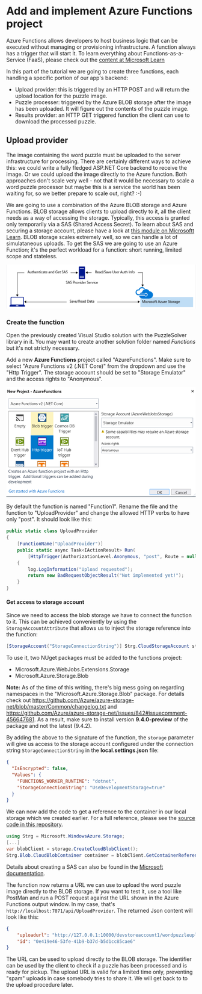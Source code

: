 # Add and implement Azure Functions project

Azure Functions allows developers to host business logic that can be executed without managing or provisioning infrastructure. A function always has a trigger that will start it. To learn everything about Functions-as-a-Service (FaaS), please check out the [content at Microsoft Learn](https://docs.microsoft.com/en-us/learn/browse/?products=azure-functions)

In this part of the tutorial we are going to create three functions, each handling a specific portion of our app's backend:

* Upload provider: this is triggered by an HTTP POST and will return the upload location for the puzzle image.
* Puzzle processer: triggered by the Azure BLOB storage after the image has been uploaded. It will figure out the contents of the puzzle image.
* Results provider: an HTTP GET triggered function the client can use to download the processed puzzle.

## Upload provider
The image containing the word puzzle must be uploaded to the server infrastructure for processing. There are certainly different ways to achieve this: we could write a fully fledged ASP.NET Core backend to receive the image. Or we could upload the image directly to the Azure function. Both approaches don't scale very well - not that it would be necessary to scale a word puzzle processor but maybe this is a service the world has been waiting for, so we better prepare to scale out, right? :-)

We are going to use a combination of the Azure BLOB storage and Azure Functions. BLOB storage allows clients to upload directly to it, all the client needs as a way of accessing the storage. Typically, this access is granted only temporarily via a SAS (Shared Access Secret). To learn about SAS and securing a storage account, please have a look at [this module on Microsoftt Learn](https://docs.microsoft.com/en-us/learn/modules/secure-azure-storage-account/). BLOB storage scales extremely well, so we can handle a lot of simulataneous uploads. To get the SAS we are going to use an Azure Function; it's the perfect workload for a function: short running, limited scope and stateless.

![Uploading to storage](../assets/Getting_SAS.png)

### Create the function
Open the previously created Visual Studio solution with the PuzzleSolver library in it. You may want to create another solution folder named _Functions_ but it's not strictly necessary.

Add a new **Azure Functions** project called "AzureFunctions". Make sure to select "Azure Functions v2 (.NET Core)" from the dropdown and use the "Http Trigger". The storage account should be set to "Storage Emulator" and the access rights to "Anonymous".

![Create Functions Project](../assets/Create_Functions_Project.png)

By default the function is named "Function1". Rename the file and the function to "UploadProvider" and change the allowed HTTP verbs to have only "post". It should look like this:

```cs
public static class UploadProvider
{
    [FunctionName("UploadProvider")]
    public static async Task<IActionResult> Run(
        [HttpTrigger(AuthorizationLevel.Anonymous, "post", Route = null)] HttpRequest req, ILogger log)
    {
        log.LogInformation("Upload requested");
        return new BadRequestObjectResult("Not implemented yet!");
    }
}
```

#### Get access to storage account

Since we need to access the blob storage we have to connect the function to it.
This can be achieved conveniently by using the `StorageAccountAttribute` that allows us to inject the storage reference into the function:

```cs
[StorageAccount("StorageConnectionString")] Strg.CloudStorageAccount storage
```

To use it, two NUget packages must be added to the functions project:

* Microsoft.Azure.WebJobs.Extensions.Storage
* Microsoft.Azure.Storage.Blob

**Note:** As of the time of this writing, there's big mess going on regarding namespaces in the "Microsoft.Azure.Storage.Blob" package. For details check out https://github.com/Azure/azure-storage-net/blob/master/Common/changelog.txt and https://github.com/Azure/azure-storage-net/issues/842#issuecomment-456647681. As a result, make sure to install version **9.4.0-preview** of the package and not the latest (9.4.2).

By adding the above to the signature of the function, the `storage` parameter will give us access to the storage account configured under the connection string `StorageConnectionString` in the **local.settings.json** file:

```json
{
  "IsEncrypted": false,
  "Values": {
    "FUNCTIONS_WORKER_RUNTIME": "dotnet",
    "StorageConnectionString": "UseDevelopmentStorage=true"
  }
}
```

We can now add the code to get a reference to the container in our local storage which we created earlier. For a full reference, please see the [source code in this repository](/blob/master/src/WordPuzzle/AzureFunctions/UploadProvider.cs).

```cs
using Strg = Microsoft.WindowsAzure.Storage;
[...]
var blobClient = storage.CreateCloudBlobClient();
Strg.Blob.CloudBlobContainer container = blobClient.GetContainerReference("wordpuzzleupload");
```

Details about creating a SAS can also be found in the [Microsoft documentation](https://docs.microsoft.com/en-us/azure/storage/blobs/storage-dotnet-shared-access-signature-part-2).

The function now returns a URL we can use to upload the word puzzle image directly to the BLOB storage.
If you want to test it, use a tool like PostMan and run a POST request against the URL shown in the Azure Functions output window. In my case, that's `http://localhost:7071/api/UploadProvider`. The returned Json content will look like this:

```json
{
    "uploadurl": "http://127.0.0.1:10000/devstoreaccount1/wordpuzzleuploads/0e419e46-53fe-41b9-b37d-b5d1cc85cae6?sv=2018-03-28&sr=b&sig=O%2BqJ47mex%2FxhOM4ifn1W2M%2FWsfH19SUmfV96apQ76uw%3D&se=2019-02-27T08%3A33%3A38Z&sp=cw",
    "id": "0e419e46-53fe-41b9-b37d-b5d1cc85cae6"
}
```

The URL can be used to upload directly to the BLOB storage. The identifier can be used by the client to check if a puzzle has been processed and is ready for pickup.
The upload URL is valid for a limited time only, preventing "spam" uploads in case somebody tries to share it. We will get back to to the upload procedure later.